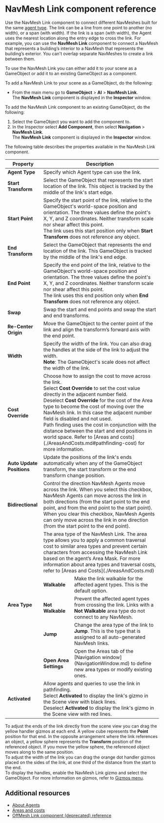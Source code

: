 # NavMesh Link component reference

Use the NavMesh Link component to connect different NavMeshes built for the same [agent type](https://docs.unity3d.com/Packages/com.unity.ai.navigation@2.0/manual/NavigationWindow.html#agents-tab). The link can be a line from one point to another (no width), or a span (with width). If the link is a span (with width), the Agent uses the nearest location along the entry edge to cross the link. For example, you can use the **NavMesh Link** component to connect a NavMesh that represents a building’s interior to a NavMesh that represents the building’s exterior. You can't overlap separate NavMeshes to create a link between them. 

To use the NavMesh Link you can either add it to your scene as a GameObject or add it to an existing GameObject as a component.

To add a NavMesh Link to your scene as a GameObject, do the following:
- From the main menu go to **GameObject** > **AI** > **NavMesh Link**.<br/> The **NavMesh Link** component is displayed in the **Inspector** window.

To add the NavMesh Link component to an existing GameObject, do the following: 
1. Select the GameObject you want to add the component to.
1. In the Inspector select **Add Component**, then select **Navigation** &gt; **NavMesh Link**. <br/> The **NavMesh Link** component is displayed in the **Inspector** window.


The following table describes the properties available in the NavMesh Link component.
<table>
  <thead>
    <tr>
      <th colspan="1"><strong>Property</strong></th>
      <th colspan="2"><strong>Description</strong></th>
    </tr>
  </thead>
  <tbody>
    <tr>
      <td rowspan="1"><strong>Agent Type</strong></td>
      <td colspan="2">Specify which Agent type can use the link.</td>
    </tr>
    <tr>
      <td rowspan="1"><strong>Start Transform</strong></td>
      <td colspan="2">Select the GameObject that represents the start location of the link. This object is tracked by the middle of the link's start edge.</td>
    </tr>
    <tr>
      <td rowspan="1"><strong>Start Point</strong></td>
      <td colspan="2">Specify the start point of the link, relative to the GameObject's world-space position and orientation. The three values define the point's X, Y, and Z coordinates. Neither transform scale nor shear affect this point. </br>The link uses this start position only when <strong>Start Transform</strong> does not reference any object.</td>
    </tr>
    <tr>
      <td rowspan="1"><strong>End Transform</strong></td>
      <td colspan="2">Select the GameObject that represents the end location of the link. This GameObject is tracked by the middle of the link's end edge.</td>
    </tr>
    <tr>
      <td rowspan="1"><strong>End Point</strong></td>
      <td colspan="2">Specify the end point of the link, relative to the GameObject's world-space position and orientation. The three values define the point's X, Y, and Z coordinates. Neither transform scale nor shear affect this point. </br>The link uses this end position only when <strong>End Transform</strong> does not reference any object.</td>
    </tr>
    <tr>
      <td rowspan="1"><strong>Swap</strong></td>
      <td colspan="2">Swap the start and end points and swap the start and end transforms.</td>
    </tr>
    <tr>
      <td rowspan="1"><strong>Re-Center Origin</strong></td>
      <td colspan="2">Move the GameObject to the center point of the link and align the transform’s forward axis with the end point. </td>
    </tr>
    <tr>
      <td rowspan="1"><strong>Width</strong></td>
      <td colspan="2">Specify the width of the link. You can also drag the handles at the side of the link to adjust the width. <br/><strong>Note</strong>: The GameObject's scale does not affect the width of the link.</td>
    </tr>
    <tr>
      <td rowspan="1"><strong>Cost Override</strong></td>
      <td colspan="2">Choose how to assign the cost to move across the link. <br/> Select <strong>Cost Override</strong> to set the cost value directly in the adjacent number field.<br/> Deselect <strong>Cost Override</strong> for the cost of the Area type to become the cost of moving over the NavMesh link. In this case the adjacent number field is disabled and not used. <br/> Path finding uses the cost in conjunction with the distance between the start and end positions in world space. Refer to [Areas and costs](./AreasAndCosts.md#pathfinding-cost) for more information.</td>
    </tr>
    <tr>
      <td rowspan="1"><strong>Auto Update Positions</strong></td>
      <td colspan="2">Update the positions of the link's ends automatically when any of the GameObject transform, the start transform or the end transform change position.</td>
    </tr>
    <tr>
      <td rowspan="1"><strong>Bidirectional</strong></td>
      <td colspan="2">Control the direction NavMesh Agents move across the link. When you select this checkbox, NavMesh Agents can move across the link in both directions (from the start point to the end point, and from the end point to the start point).<br/>When you clear this checkbox, NavMesh Agents can only move across the link in one direction (from the start point to the end point).</td>
    </tr>
    <tr>
      <td rowspan="5"><strong>Area Type</strong></td>
      <td colspan="2">The area type of the NavMesh Link. The area type allows you to apply a common traversal cost to similar area types and prevent certain characters from accessing the NavMesh Link based on the agent’s Area Mask. For more information about area types and traversal costs, refer to [Areas and Costs](./AreasAndCosts.md)</td>
    </tr>
    <tr>
      <td><strong>Walkable</strong></td>
      <td>Make the link walkable for the affected agent types. This is the default option.</td>
    </tr>
    <tr>
      <td><strong>Not Walkable</strong></td>
      <td>Prevent the affected agent types from crossing the link. Links with a <strong>Not Walkable</strong> area type do not connect to any NavMesh.</td>
    </tr>
    <tr>
      <td><strong>Jump</strong></td>
      <td>Change the area type of the link to <strong>Jump</strong>. This is the type that is assigned to all auto-generated NavMesh links.</td>
    </tr>
    <tr>
      <td><strong>Open Area Settings </strong></td>
      <td>Open the Areas tab of the [Navigation window](NavigationWindow.md) to define new area types or modify existing ones.</td>
    </tr>
    <tr>
      <td rowspan="1"><strong>Activated</strong></td>
      <td colspan="2">Allow agents and queries to use the link in pathfinding. <br/>Select <strong>Activated</strong> to display the link's gizmo in the Scene view with black lines. <br/>Deselect <strong>Activated</strong> to display the link's gizmo in the Scene view with red lines.</td>
    </tr>
  </tbody>
</table>

To adjust the ends of the link directly from the scene view you can drag the yellow handler gizmos at each end. A yellow cube represents the **Point** position for that end. In the opposite arrangement where the link references an object, a yellow sphere represents the **Transform** position of the referenced object. If you move the yellow sphere, the referenced object moves along to the same position.  
To adjust the width of the link you can drag the orange dot handler gizmos placed on the sides of the link, at one third of the distance from the start to the end.  
To display the handles, enable the NavMesh Link gizmo and select the GameObject. For more information on gizmos, refer to [Gizmos menu](https://docs.unity3d.com/Manual/GizmosMenu.html).

## Additional resources

- [About Agents](./NavigationWindow.md#agents-tab)
- [Areas and costs](./AreasAndCosts.md)
- [OffMesh Link component (deprecated) reference](./OffMeshLink.md)
